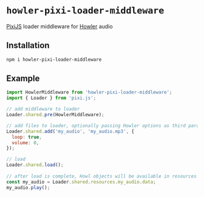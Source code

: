 # `howler-pixi-loader-middleware`

[PixiJS](https://github.com/pixijs/pixi.js) loader middleware for [Howler](https://github.com/goldfire/howler.js/) audio

## Installation

```sh
npm i howler-pixi-loader-middleware
```

## Example

```js
import HowlerMiddleware from 'howler-pixi-loader-middleware';
import { Loader } from 'pixi.js';

// add middleware to loader
Loader.shared.pre(HowlerMiddleware);

// add files to loader, optionally passing Howler options as third parameter
Loader.shared.add('my_audio', 'my_audio.mp3', {
  loop: true,
  volume: 0,
});

// load
Loader.shared.load();
    
// after load is complete, Howl objects will be available in resources
const my_audio = Loader.shared.resources.my_audio.data;
my_audio.play();
```
